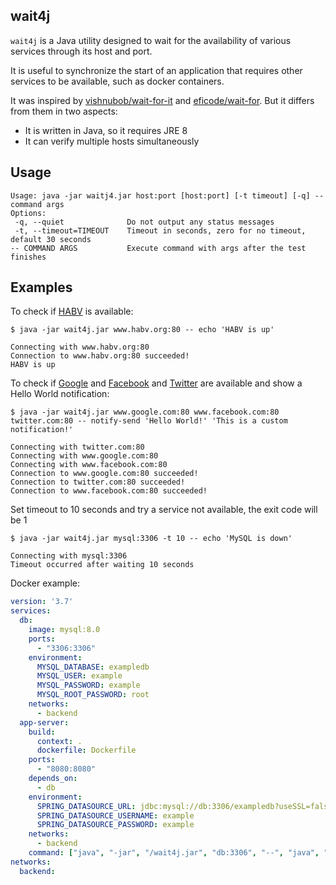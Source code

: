 ## wait4j

`wait4j` is a Java utility designed to wait for the availability of various services through its host and port.

It is useful to synchronize the start of an application that requires other services to be available, such as docker containers.

It was inspired by [vishnubob/wait-for-it](https://github.com/vishnubob/wait-for-it) and [eficode/wait-for](https://github.com/eficode/wait-for). But it differs from them in two aspects:

 - It is written in Java, so it requires JRE 8
 - It can verify multiple hosts simultaneously

## Usage

```
Usage: java -jar waitj4.jar host:port [host:port] [-t timeout] [-q] -- command args
Options:
 -q, --quiet              Do not output any status messages
 -t, --timeout=TIMEOUT    Timeout in seconds, zero for no timeout, default 30 seconds
-- COMMAND ARGS           Execute command with args after the test finishes  
```

## Examples

To check if [HABV](https://www.habv.org/) is available:

```
$ java -jar wait4j.jar www.habv.org:80 -- echo 'HABV is up'

Connecting with www.habv.org:80
Connection to www.habv.org:80 succeeded!
HABV is up
```

To check if [Google](https://www.google.com/) and [Facebook](https://www.facebook.com/) and [Twitter](https://twitter.com/) are available and show a Hello World notification:

```
$ java -jar wait4j.jar www.google.com:80 www.facebook.com:80 twitter.com:80 -- notify-send 'Hello World!' 'This is a custom notification!'

Connecting with twitter.com:80
Connecting with www.google.com:80
Connecting with www.facebook.com:80
Connection to www.google.com:80 succeeded!
Connection to twitter.com:80 succeeded!
Connection to www.facebook.com:80 succeeded!
```

Set timeout to 10 seconds and try a service not available, the exit code will be 1

```
$ java -jar wait4j.jar mysql:3306 -t 10 -- echo 'MySQL is down'

Connecting with mysql:3306
Timeout occurred after waiting 10 seconds
```

Docker example:

```yaml
version: '3.7'
services:
  db:
    image: mysql:8.0
    ports:
      - "3306:3306"
    environment:
      MYSQL_DATABASE: exampledb
      MYSQL_USER: example
      MYSQL_PASSWORD: example
      MYSQL_ROOT_PASSWORD: root
    networks:
      - backend
  app-server:
    build:
      context: . 
      dockerfile: Dockerfile
    ports:
      - "8080:8080"
    depends_on:
      - db
    environment:
      SPRING_DATASOURCE_URL: jdbc:mysql://db:3306/exampledb?useSSL=false&allowPublicKeyRetrieval=true
      SPRING_DATASOURCE_USERNAME: example
      SPRING_DATASOURCE_PASSWORD: example
    networks:
      - backend
    command: ["java", "-jar", "/wait4j.jar", "db:3306", "--", "java", "-Djava.security.egd=file:/dev/./urandom", "-jar", "/SpringBoot.jar"]
networks:
  backend:
```

